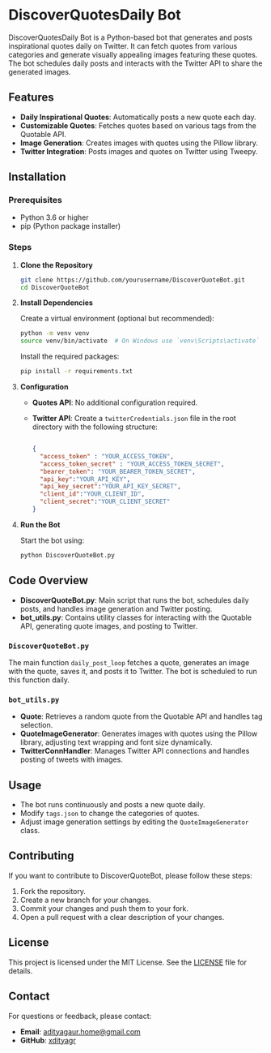 # DiscoverQuotesDaily Bot

DiscoverQuotesDaily Bot is a Python-based bot that generates and posts inspirational quotes daily on Twitter. It can fetch quotes from various categories and generate visually appealing images featuring these quotes. The bot schedules daily posts and interacts with the Twitter API to share the generated images.

## Features

- **Daily Inspirational Quotes**: Automatically posts a new quote each day.
- **Customizable Quotes**: Fetches quotes based on various tags from the Quotable API.
- **Image Generation**: Creates images with quotes using the Pillow library.
- **Twitter Integration**: Posts images and quotes on Twitter using Tweepy.

## Installation

### Prerequisites

- Python 3.6 or higher
- pip (Python package installer)

### Steps

1. **Clone the Repository**

    ```bash
    git clone https://github.com/yourusername/DiscoverQuoteBot.git
    cd DiscoverQuoteBot
    ```

2. **Install Dependencies**

    Create a virtual environment (optional but recommended):

    ```bash
    python -m venv venv
    source venv/bin/activate  # On Windows use `venv\Scripts\activate`
    ```

    Install the required packages:

    ```bash
    pip install -r requirements.txt
    ```

3. **Configuration**

    - **Quotes API**: No additional configuration required.
    - **Twitter API**: Create a `twitterCredentials.json` file in the root directory with the following structure:

      ```json

      {
        "access_token" : "YOUR_ACCESS_TOKEN",
        "access_token_secret" : "YOUR_ACCESS_TOKEN_SECRET",
        "bearer_token": "YOUR_BEARER_TOKEN_SECRET",
        "api_key":"YOUR_API_KEY",
        "api_key_secret":"YOUR_API_KEY_SECRET",
        "client_id":"YOUR_CLIENT_ID",
        "client_secret":"YOUR_CLIENT_SECRET"
      }
      ```

4. **Run the Bot**

    Start the bot using:

    ```bash
    python DiscoverQuoteBot.py
    ```

## Code Overview

- **DiscoverQuoteBot.py**: Main script that runs the bot, schedules daily posts, and handles image generation and Twitter posting.
- **bot_utils.py**: Contains utility classes for interacting with the Quotable API, generating quote images, and posting to Twitter.

### `DiscoverQuoteBot.py`

The main function `daily_post_loop` fetches a quote, generates an image with the quote, saves it, and posts it to Twitter. The bot is scheduled to run this function daily.

### `bot_utils.py`

- **Quote**: Retrieves a random quote from the Quotable API and handles tag selection.
- **QuoteImageGenerator**: Generates images with quotes using the Pillow library, adjusting text wrapping and font size dynamically.
- **TwitterConnHandler**: Manages Twitter API connections and handles posting of tweets with images.

## Usage

- The bot runs continuously and posts a new quote daily.
- Modify `tags.json` to change the categories of quotes.
- Adjust image generation settings by editing the `QuoteImageGenerator` class.

## Contributing

If you want to contribute to DiscoverQuoteBot, please follow these steps:

1. Fork the repository.
2. Create a new branch for your changes.
3. Commit your changes and push them to your fork.
4. Open a pull request with a clear description of your changes.

## License

This project is licensed under the MIT License. See the [LICENSE](LICENSE) file for details.


## Contact

For questions or feedback, please contact:

- **Email**: adityagaur.home@gmail.com
- **GitHub**: [xdityagr](https://github.com/xdityagr)
